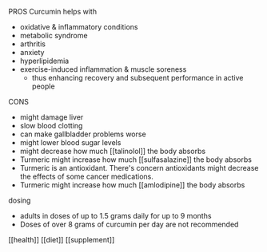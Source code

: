 PROS
Curcumin helps with
- oxidative & inflammatory conditions 
- metabolic syndrome
- arthritis
- anxiety
- hyperlipidemia
- exercise-induced inflammation & muscle soreness
	- thus enhancing recovery and subsequent performance in active people

CONS
- might damage liver
- slow blood clotting
- can make gallbladder problems worse
- might lower blood sugar levels
- might decrease how much [[talinolol]] the body absorbs
- Turmeric might increase how much [[sulfasalazine]] the body absorbs
- Turmeric is an antioxidant. There's concern antioxidants might decrease the effects of some cancer medications.
- Turmeric might increase how much [[amlodipine]] the body absorbs

dosing
- adults in doses of up to 1.5 grams daily for up to 9 months
- Doses of over 8 grams of curcumin per day are not recommended

[[health]]
[[diet]]
[[supplement]]